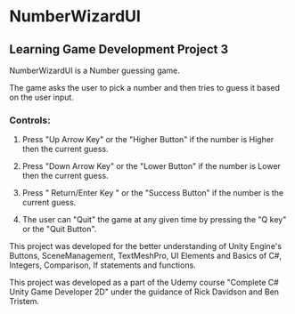 # NumberWizardUI
## Learning Game Development Project 3

NumberWizardUI is a Number guessing game.

The game asks the user to pick a number and then tries to guess it based on the user input.

### Controls:

1. Press "Up Arrow Key" or the "Higher Button" if the number is Higher then the current guess.

2. Press "Down Arrow Key" or the "Lower Button" if the number is Lower then the current guess.

3. Press " Return/Enter Key " or the "Success Button" if the number is the current guess.

4. The user can "Quit" the game at any given time by pressing the "Q key" or the "Quit Button".

This project was developed for the better understanding of Unity Engine's Buttons, SceneManagement, TextMeshPro, UI Elements and Basics of C#, Integers, Comparison, If statements and functions.

This project was developed as a part of the Udemy course "Complete C# Unity Game Developer 2D" under the guidance of Rick Davidson and Ben Tristem.
